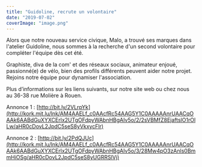 ```yaml
---
title: "Guidoline, recrute un volontaire"
date: "2019-07-02"
coverImage: "image.png"
---
```


Alors que notre nouveau service civique, Malo, a trouvé ses marques dans l'atelier Guidoline, nous sommes à la recherche d'un second volontaire pour compléter l'équipe dès cet été.

Graphiste, diva de la com' et des réseaux sociaux, animateur enjoué, passionné(e) de vélo, bien des profils différents peuvent aider notre projet. Rejoins notre équipe pour dynamiser l'association.

Plus d’informations sur les liens suivants, sur notre site web ou chez nous au 36-38 rue Molière à Rouen.

Annonce 1 : [http://bit.ly/2VLrpYk](http://kork.mjt.lu/lnk/AM4AAELf_c0AAcfRc54AAG5Y1C0AAAAAnrUAACqOAAk6AABdGuXYXCErIx2UTgOFdpyWAbnHBgAIv5o/2/2sVBMfZ8EjaftslO1rOlLw/aHR0cDovL2JpdC5seS8yVkxycFlr)

Annonce 2 : [http://bit.ly/2PdQJUc](http://kork.mjt.lu/lnk/AM4AAELf_c0AAcfRc54AAG5Y1C0AAAAAnrUAACqOAAk6AABdGuXYXCErIx2UTgOFdpyWAbnHBgAIv5o/3/28Mw4pO3zAnls0BmmHiOSg/aHR0cDovL2JpdC5seS8yUGRRSlVj)
